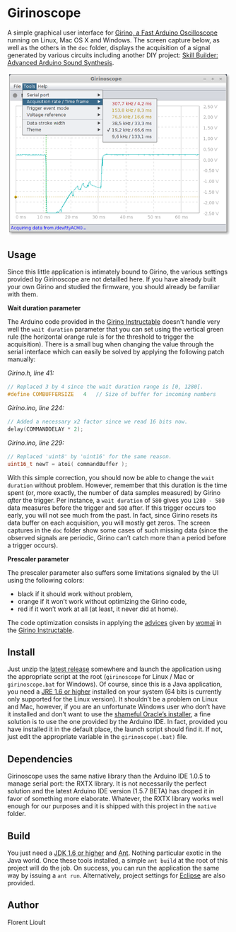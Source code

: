 Girinoscope
===========

A simple graphical user interface for
[Girino, a Fast Arduino Oscilloscope](http://www.instructables.com/id/Girino-Fast-Arduino-Oscilloscope/)
running on Linux, Mac OS X and Windows.
The screen capture below, as well as the others in the `doc` folder,
displays the acquisition of a signal generated by various circuits including another DIY project:
[Skill Builder: Advanced Arduino Sound Synthesis](http://makezine.com/projects/make-35/advanced-arduino-sound-synthesis/).

![Screen capture of a relay oscillator signal acquisition](doc/Slow%20relay%20oscillator%20signal%20acquired%20on%20Linux.png "Acquiring a relay oscillator signal")

Usage
-----

Since this little application is intimately bound to Girino,
the various settings provided by Girinoscope are not detailled here.
If you have already built your own Girino and studied the firmware,
you should already be familiar with them.

**Wait duration parameter**

The Arduino code provided in the
[Girino Instructable](http://www.instructables.com/id/Girino-Fast-Arduino-Oscilloscope/)
doesn't handle very well the `wait duration` parameter that you can set using the vertical green rule
(the horizontal orange rule is for the threshold to trigger the acquisition).
There is a small bug when changing the value through the serial interface
which can easily be solved by applying the following patch manually:

_Girino.h, line 41:_

```c
// Replaced 3 by 4 since the wait duration range is [0, 1280[.
#define COMBUFFERSIZE   4   // Size of buffer for incoming numbers
```

_Girino.ino, line 224:_

```c
// Added a necessary x2 factor since we read 16 bits now.
delay(COMMANDDELAY * 2);
```

_Girino.ino, line 229:_

```c
// Replaced 'uint8' by 'uint16' for the same reason.
uint16_t newT = atoi( commandBuffer );
```

With this simple correction, you should now be able to change the `wait duration` without problem.
However, remember that this duration is the time spent
(or, more exactly, the number of data samples measured) by Girino _after_ the trigger.
Per instance, a `wait duration` of `580` gives you `1280 - 580` data measures before the trigger and `580` after.
If this trigger occurs too early, you will not see much from the past.
In fact, since Girino resets its data buffer on each acquisition, you will mostly get zeros.
The screen captures in the `doc` folder show some cases of such missing data
(since the observed signals are periodic, Girino can’t catch more than a period before a trigger occurs).

**Prescaler parameter**

The prescaler parameter also suffers some limitations signaled by the UI using the following colors:
- black if it should work without problem,
- orange if it won’t work without optimizing the Girino code,
- red if it won’t work at all (at least, it never did at home).

The code optimization consists in applying the [advices](doc/girino_optimization.md) given by
[womai](http://www.instructables.com/member/womai/) in the
[Girino Instructable](http://www.instructables.com/id/Girino-Fast-Arduino-Oscilloscope/).

Install
-------

Just unzip the [latest release](https://github.com/Chatanga/Girinoscope/releases) somewhere
and launch the application using the appropriate script at the root
(`girinoscope` for Linux / Mac or `girinoscope.bat` for Windows).
Of course, since this is a Java application, you need a [JRE 1.6 or higher](https://www.java.com/fr)
installed on your system (64 bits is currently only supported for the Linux version).
It shouldn’t be a problem on Linux and Mac, however, if you are an unfortunate Windows user
who don’t have it installed and don’t want to use the
[shameful Oracle’s installer](http://news.techworld.com/applications/3423193/oracle-to-keep-bundling-crapware-with-java-installer/),
a fine solution is to use the one provided by the Arduino IDE.
In fact, provided you have installed it in the default place, the launch script should find it.
If not, just edit the appropriate variable in the `girinoscope(.bat)` file.

Dependencies
------------

Girinoscope uses the same native library than the Arduino IDE 1.0.5 to manage serial port: the RXTX library.
It is not necessarily the perfect solution
and the latest Arduino IDE version (1.5.7 BETA) has droped it in favor of something more elaborate.
Whatever, the RXTX library works well enough for our purposes
and it is shipped with this project in the `native` folder.

Build
-----

You just need a [JDK 1.6 or higher](http://www.oracle.com/technetwork/java/javase/downloads/index.html)
and [Ant](http://ant.apache.org/bindownload.cgi).
Nothing particular exotic in the Java world.
Once these tools installed, a simple `ant build` at the root of this project will do the job.
On success, you can run the application the same way by issuing a `ant run`.
Alternatively, project settings for [Eclipse](http://www.eclipse.org/downloads/) are also provided.

Author
------

Florent Lioult

